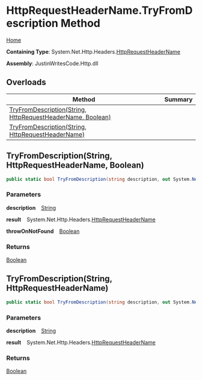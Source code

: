 # HttpRequestHeaderName\.TryFromDescription Method

[Home](../../../../README.md)

**Containing Type**: System\.Net\.Http\.Headers\.[HttpRequestHeaderName](../README.md)

**Assembly**: JustinWritesCode\.Http\.dll

## Overloads

| Method | Summary |
| ------ | ------- |
| [TryFromDescription(String, HttpRequestHeaderName, Boolean)](#4175708985) | |
| [TryFromDescription(String, HttpRequestHeaderName)](#486526901) | |

<a id="4175708985"></a>

## TryFromDescription\(String, HttpRequestHeaderName, Boolean\) 

```csharp
public static bool TryFromDescription(string description, out System.Net.Http.Headers.HttpRequestHeaderName result, bool throwOnNotFound)
```

### Parameters

**description** &ensp; [String](https://docs.microsoft.com/en-us/dotnet/api/system.string)

**result** &ensp; System\.Net\.Http\.Headers\.[HttpRequestHeaderName](../README.md)

**throwOnNotFound** &ensp; [Boolean](https://docs.microsoft.com/en-us/dotnet/api/system.boolean)

### Returns

[Boolean](https://docs.microsoft.com/en-us/dotnet/api/system.boolean)

<a id="486526901"></a>

## TryFromDescription\(String, HttpRequestHeaderName\) 

```csharp
public static bool TryFromDescription(string description, out System.Net.Http.Headers.HttpRequestHeaderName result)
```

### Parameters

**description** &ensp; [String](https://docs.microsoft.com/en-us/dotnet/api/system.string)

**result** &ensp; System\.Net\.Http\.Headers\.[HttpRequestHeaderName](../README.md)

### Returns

[Boolean](https://docs.microsoft.com/en-us/dotnet/api/system.boolean)

